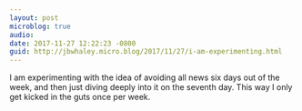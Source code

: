 ```yaml
---
layout: post
microblog: true
audio: 
date: 2017-11-27 12:22:23 -0800
guid: http://jbwhaley.micro.blog/2017/11/27/i-am-experimenting.html
---
```

I am experimenting with the idea of avoiding all news six days out of the week, and then just diving deeply into it on the seventh day. This way I only get kicked in the guts once per week.
